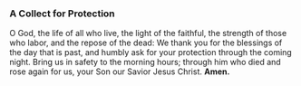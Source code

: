 ### A Collect for Protection
O God, the life of all who live, the light of the faithful, the strength of those who labor, and the repose of the dead: We thank you for the blessings of the day that is past, and humbly ask for your protection through the coming night. Bring us in safety to the morning hours; through him who died and rose again for us, your Son our Savior Jesus Christ.  **Amen.**
